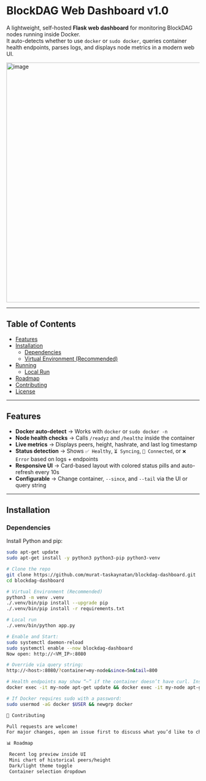# BlockDAG Web Dashboard v1.0

A lightweight, self-hosted **Flask web dashboard** for monitoring BlockDAG nodes running inside Docker.  
It auto-detects whether to use `docker` or `sudo docker`, queries container health endpoints, parses logs, and displays node metrics in a modern web UI.

<img width="996" height="624" alt="image" src="https://github.com/user-attachments/assets/84e8ac80-9a39-47bc-93f6-294dd9b9e675" />


---

## Table of Contents
- [Features](#features)
- [Installation](#installation)
  - [Dependencies](#dependencies)
  - [Virtual Environment (Recommended)](#virtual-environment-recommended)
- [Running](#running)
  - [Local Run](#local-run)
- [Roadmap](#roadmap)
- [Contributing](#contributing)
- [License](#license)

---

## Features
- **Docker auto-detect** → Works with `docker` or `sudo docker -n`
- **Node health checks** → Calls `/readyz` and `/healthz` inside the container
- **Live metrics** → Displays peers, height, hashrate, and last log timestamp
- **Status detection** → Shows `✅ Healthy`, `⏳ Syncing`, `🔗 Connected`, or `❌ Error` based on logs + endpoints
- **Responsive UI** → Card-based layout with colored status pills and auto-refresh every 10s
- **Configurable** → Change container, `--since`, and `--tail` via the UI or query string

---

## Installation

### Dependencies
Install Python and pip:
```bash
sudo apt-get update
sudo apt-get install -y python3 python3-pip python3-venv

# Clone the repo
git clone https://github.com/murat-taskaynatan/blockdag-dashboard.git
cd blockdag-dashboard

# Virtual Environment (Recommended)
python3 -m venv .venv
./.venv/bin/pip install --upgrade pip
./.venv/bin/pip install -r requirements.txt

# Local run
./.venv/bin/python app.py

# Enable and Start:
sudo systemctl daemon-reload
sudo systemctl enable --now blockdag-dashboard
Now open: http://<VM_IP>:8080

# Override via query string:
http://<host>:8080/?container=my-node&since=5m&tail=800

# Health endpoints may show “—” if the container doesn’t have curl. Install with:
docker exec -it my-node apt-get update && docker exec -it my-node apt-get install -y curl

# If Docker requires sudo with a password:
sudo usermod -aG docker $USER && newgrp docker

🚀 Contributing

Pull requests are welcome!
For major changes, open an issue first to discuss what you’d like to change.

📊 Roadmap

 Recent log preview inside UI
 Mini chart of historical peers/height 
 Dark/light theme toggle
 Container selection dropdown



